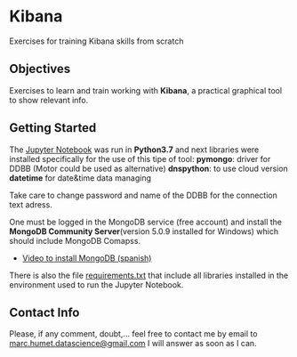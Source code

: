 # Kibana

Exercises for training Kibana skills from scratch

## Objectives

Exercises to learn and train working with **Kibana**, a practical graphical tool to show relevant info.

## Getting Started

The [Jupyter Notebook](https://github.com/MarkusHumetus/Bases_de_dades_NoSQL/blob/main/S14_T01_Bases%20de%20dades%20no%20relacionals.ipynb) was run in **Python3.7** and next libraries were installed specifically for the use of this tipe of tool:
**pymongo**: driver for DDBB (Motor could be used as alternative)
**dnspython**: to use cloud version
**datetime** for date&time data managing

Take care to change password and name of the DDBB for the connection text adress.

One must be logged in the MongoDB service (free account) and install the **MongoDB Community Server**(version 5.0.9 installed for Windows) which should include MongoDB Comapss.

* [Video to install MongoDB (spanish)](https://www.youtube.com/watch?v=c8n6JsQuX2A)

There is also the file [requirements.txt](https://github.com/MarkusHumetus/Bases_de_dades_NoSQL/blob/main/requirements.txt) that include all libraries installed in the environment used to run the Jupyter Notebook.

## Contact Info

Please, if any comment, doubt,... feel free to contact me by email to marc.humet.datascience@gmail.com
I will answer as soon as I can.

